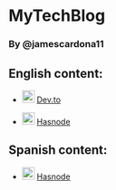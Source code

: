 # MyTechBlog
### By @jamescardona11


## English content:
- <img src="https://res.cloudinary.com/practicaldev/image/fetch/s--R9qwOwpC--/c_limit%2Cf_auto%2Cfl_progressive%2Cq_auto%2Cw_880/https://thepracticaldev.s3.amazonaws.com/i/78hs31fax49uwy6kbxyw.png" width=22> [Dev.to](https://dev.to/jamescardona11)


- <img src="https://cdn.hashnode.com/res/hashnode/image/upload/v1611902473383/CDyAuTy75.png?auto=compress" width=22> [Hasnode](https://jamescardona11.hashnode.dev/)



## Spanish content:
- <img src="https://cdn.hashnode.com/res/hashnode/image/upload/v1611902473383/CDyAuTy75.png?auto=compress" width=22> [Hasnode](https://jamescardona11.hashnode.dev/series/spanish)





